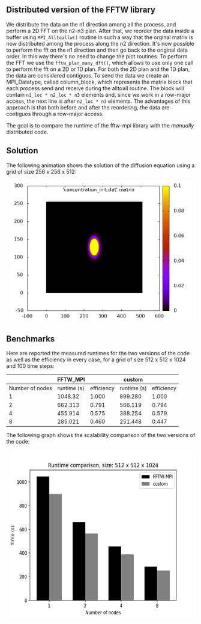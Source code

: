 ## Distributed version of the FFTW library

We distribute the data on the n1 direction among all the process, and perform a 2D FFT on the n2-n3 plan. After that, we reorder the data inside a buffer using `MPI_Alltoallw()` routine in such a way that the orginal matrix is now distributed among the process along the n2 direction. It's now possible to perform the fft on the n1 direction and then go back to the original data order. In this way there's no need to change the plot routines.
To perform the FFT we use the `fftw_plan_many_dft()`, which allows to use only one call to perform the fft on a 2D or 1D plan. For both the 2D plan and the 1D plan, the data are considered contiguos.
To send the data we create an MPI_Datatype, called column_block, which represents the matrix block that each process send and receive during the alltoall routine. The block will contain `n1_loc * n2_loc * n3` elements and, since we work in a row-major access, the next line is after `n2_loc * n3` elements. The advantages of this approach is that both before and after the reordering, the data are contiguos through a row-major access.

The goal is to compare the runtime of the fftw-mpi library with the *manually* distributed code.

## Solution

The following animation shows the solution of the diffusion equation using a grid of size 256 x 256 x 512:

![Alt Text](animate.gif)

## Benchmarks

Here are reported the measured runtimes for the two versions of the code as well as the efficiency in every case, for a grid of size 512 x 512 x 1024 and 100 time steps:

| | FFTW_MPI | | custom | |
| -------------- | -------------- | -------------- | -------------- | -------------- |
| Number of nodes | runtime (s) | efficiency | runtime (s) | efficiency |
| 1 | 1048.32 | 1.000 | 899.280 | 1.000 | 
| 2 | 662.313 | 0.791 | 566.119 | 0.794 | 
| 4 | 455.914 | 0.575 | 388.254 | 0.579 | 
| 8 | 285.021 | 0.460 | 251.448 | 0.447 |


The following graph shows the scalability comparison of the two versions of the code:

<img src="Comparison_FFTW.png" alt="Image Description" width="600" height="450">


